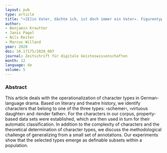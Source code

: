 ```yaml
---
layout: pub
type: article
title: "»[E]in Vater, dächte ich, ist doch immer ein Vater«. Figurentypen und ihre Operationalisierung"
author:
- Benjamin Krautter
- Janis Pagel
- Nils Reiter
- Marcus Willand
year: 2020
doi: 10.17175/2020_007
journal: Zeitschrift für digitale Geisteswissenschaften
month: 12
language: de
volume: 5
---
```


### Abstract

This article deals with the operationalization of character types in German-language drama. Based on literary and theatre history, we identify characters that belong to one of the three types: ›schemer‹, ›virtuous daughter‹ and ›tender father‹. For the characters in our corpus, property-based data sets were established, which are then used in turn for their automatic classification. In addition to the complexity of characters and the theoretical determination of character types, we discuss the methodological challenge of generalizing from a small set of annotations. Our experiments show that the selected types emerge as definable subsets within a population.
